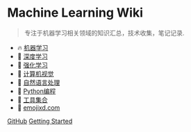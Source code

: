 # Machine Learning Wiki

> 专注于机器学习相关领域的知识汇总，技术收集，笔记记录.

- 🔥 [机器学习](machine-learning)
- 🚀 [深度学习](deeplearning/)
- 👑 [强化学习](deep-rl/)
- 🦖 [计算机视觉](deeplearning/)
- 💎 [自然语言处理](deeplearning/)
- 🐍 [Python编程](python-handbook/)
- 🧰 [工具集合](tools/)
- 🤗 [emojixd.com](https://emojixd.com/)

[GitHub](https://github.com/jianzhnie/machine-learning-wiki)
[Getting Started](https://jianzhnie.github.io/machine-learning-wiki/)